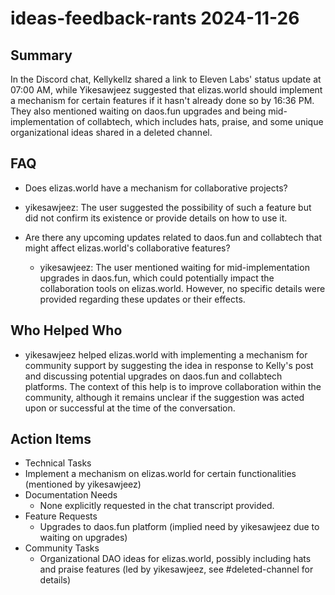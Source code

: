 # ideas-feedback-rants 2024-11-26

## Summary

In the Discord chat, Kellykellz shared a link to Eleven Labs' status update at 07:00 AM, while Yikesawjeez suggested
that elizas.world should implement a mechanism for certain features if it hasn't already done so by 16:36 PM. They also
mentioned waiting on daos.fun upgrades and being mid-implementation of collabtech, which includes hats, praise, and some
unique organizational ideas shared in a deleted channel.

## FAQ

- Does elizas.world have a mechanism for collaborative projects?
- yikesawjeez: The user suggested the possibility of such a feature but did not confirm its existence or provide details
  on how to use it.

- Are there any upcoming updates related to daos.fun and collabtech that might affect elizas.world's collaborative features?
    - yikesawjeez: The user mentioned waiting for mid-implementation upgrades in daos.fun, which could potentially
      impact the collaboration tools on elizas.world. However, no specific details were provided regarding these updates
      or their effects.

## Who Helped Who

- yikesawjeez helped elizas.world with implementing a mechanism for community support by suggesting the idea in response
  to Kelly's post and discussing potential upgrades on daos.fun and collabtech platforms. The context of this help is to
  improve collaboration within the community, although it remains unclear if the suggestion was acted upon or successful
  at the time of the conversation.

## Action Items

- Technical Tasks
- Implement a mechanism on elizas.world for certain functionalities (mentioned by yikesawjeez)
- Documentation Needs
    - None explicitly requested in the chat transcript provided.
- Feature Requests
    - Upgrades to daos.fun platform (implied need by yikesawjeez due to waiting on upgrades)
- Community Tasks
    - Organizational DAO ideas for elizas.world, possibly including hats and praise features (led by yikesawjeez, see
      #deleted-channel for details)
